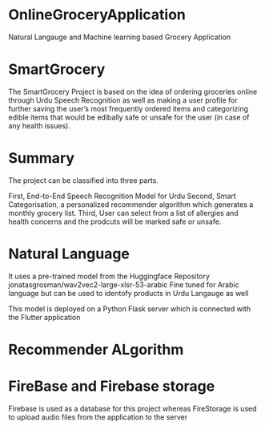 # OnlineGroceryApplication
Natural Langauge and Machine learning based Grocery Application

# SmartGrocery
The SmartGrocery Project is based on the idea of ordering groceries online through Urdu Speech Recognition as well as making a user profile for further saving the user’s most frequently ordered items and categorizing edible items that would be edibally safe or unsafe for the user (in case of any health issues). 

# Summary 
The project can be classified into three parts.

First, End-to-End Speech Recognition Model for Urdu 
Second, Smart Categorisation, a personalized recommender algorithm which generates a monthly grocery list.
Third, User can select from a list of allergies and health concerns and the prodcuts will be marked safe or unsafe.

# Natural Language
It uses a pre-trained model from the Huggingface Repository 
jonatasgrosman/wav2vec2-large-xlsr-53-arabic
Fine tuned for Arabic language but can be used to identofy products in Urdu Langauge as well

This model is deployed on a Python Flask server which is connected with the Flutter application

# Recommender ALgorithm


# FireBase and Firebase storage
Firebase is used as a database for this project whereas FireStorage is used to upload audio
files from the application to the server
